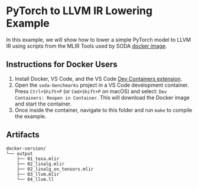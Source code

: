 # PyTorch to LLVM IR Lowering Example

In this example, we will show how to lower a simple PyTorch model to LLVM IR
using scripts from the MLIR Tools used by SODA [docker image](https://hub.docker.com/r/agostini01/soda).


## Instructions for Docker Users

1. Install Docker, VS Code, and the VS Code [Dev Containers extension](https://marketplace.visualstudio.com/items?itemName=ms-azuretools.vscode-containers).
2. Open the `soda-benchmarks` project in a VS Code development container. Press `Ctrl+Shift+P` (or `Cmd+Shift+P` on macOS) and select: `Dev Containers: Reopen in Container`. This will download the Docker image and start the container.
3. Once inside the container, navigate to this folder and run `make` to compile the example.


## Artifacts

```
docker-version/
└── output
    ├── 01_tosa.mlir
    ├── 02_linalg.mlir
    ├── 02_linalg_on_tensors.mlir
    ├── 03_llvm.mlir
    └── 04_llvm.ll
```